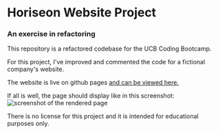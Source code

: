 # Horiseon Website Project
### An exercise in refactoring

This repository is a refactored codebase for the UCB Coding Bootcamp.

For this project, I've improved and commented the code for a fictional company's website.

The website is live on github pages [and can be viewed here.](https://studiomav.github.io/horiseon_website/Develop/)

If all is well, the page should display like in this screenshot:
![screenshot of the rendered page](./screenshot.png)

There is no license for this project and it is intended for educational purposes only.